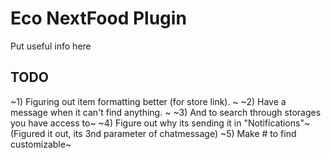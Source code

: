 # Eco NextFood Plugin

Put useful info here

## TODO

~1) Figuring out item formatting better (for store link). ~
~2) Have a message when it can't find anything. ~
~3) And to search through storages you have access to~
~4) Figure out why its sending it in "Notifications"~ (Figured it out, its 3nd parameter of chatmessage)
~5) Make # to find customizable~
